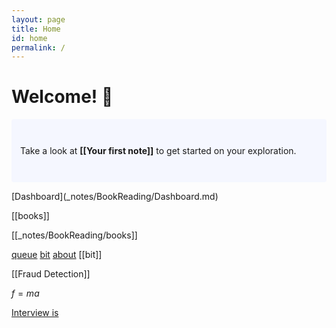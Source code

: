 ```yaml
---
layout: page
title: Home
id: home
permalink: /
---
```


# Welcome! 🌱

<p style="padding: 3em 1em; background: #f5f7ff; border-radius: 4px;">
  Take a look at <span style="font-weight: bold">[[Your first note]]</span> to get started on your exploration.
</p>
[Dashboard](_notes/BookReading/Dashboard.md)


[[books]]


[[_notes/BookReading/books]]

[queue](/Interview/queue)
[bit](_notes/Interview/bit.md)
[about](/_notes/Interview/interveiw_about)
[[bit]]

[[Fraud Detection]]

$f=ma$

[Interview is](/Interview/queue)


<style>
  .wrapper {
    max-width: 46em;
  }
</style>
